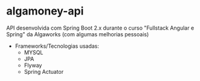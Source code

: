 # algamoney-api
API desenvolvida com Spring Boot 2.x durante o curso "Fullstack Angular e Spring" da Algaworks (com algumas melhorias pessoais)

- Frameworks/Tecnologias usadas:
  - MYSQL
  - JPA
  - Flyway
  - Spring Actuator
  
